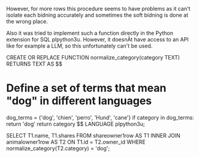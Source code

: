 
However, for more rows this procedure seems to have problems as it can't isolate each bidning accurately and sometimes the soft bidning is done at the wrong place.

Also it was tried to implement such a function directly in the Python extension for
SQL plpython3u. However, it doesnÄt have access to an API like for example a LLM, so 
this unfortunately can't be used.

CREATE OR REPLACE FUNCTION normalize_category(category TEXT)
RETURNS TEXT AS $$
# Define a set of terms that mean "dog" in different languages
dog_terms = {'dog', 'chien', 'perro', 'Hund', 'cane'}
if category in dog_terms:
    return 'dog'
return category
$$ LANGUAGE plpython3u;

SELECT T1.name, T1.shares
FROM shareowner1row AS T1
INNER JOIN animalowner1row AS T2 ON T1.id = T2.owner_id
WHERE normalize_category(T2.category) = 'dog';